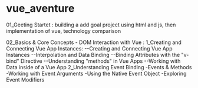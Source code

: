 # vue_aventure

01_Geeting Startet : building a add goal project using html and js, then
implementation of vue,
technology comparison

02_Basics & Core Concepts - DOM Interaction with Vue :
1_Creating and Connecting Vue App Instances:
--Creating and Connecting Vue App Instances
--Interpolation and Data Binding
--Binding Attributes with the "v-bind" Directive
--Understanding "methods" in Vue Apps
--Working with Data inside of a Vue App
2_Understanding Event Binding
-Events & Methods
-Working with Event Arguments
-Using the Native Event Object
-Exploring Event Modifiers
